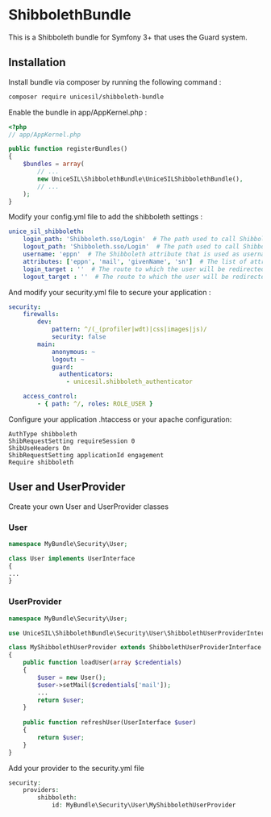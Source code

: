 # ShibbolethBundle
This is a Shibboleth bundle for Symfony 3+ that uses the Guard system.

## Installation
Install bundle via composer by running the following command :
```bash
composer require unicesil/shibboleth-bundle
```

Enable the bundle in app/AppKernel.php :
```php
<?php
// app/AppKernel.php

public function registerBundles()
{
    $bundles = array(
        // ...
        new UniceSIL\ShibbolethBundle\UniceSILShibbolethBundle(),
        // ...
    );
}
```

Modify your config.yml file to add the shibboleth settings :
```yaml
unice_sil_shibboleth:
    login_path: 'Shibboleth.sso/Login'  # The path used to call Shibboleth login authentication (default = 'Shibboleth.sso/Login')
    logout_path: 'Shibboleth.sso/Login'  # The path used to call Shibboleth logout (default = 'Shibboleth.sso/Logout')  
    username: 'eppn'  # The Shibboleth attribute that is used as username for the logged in user. The attribute must appear in the'attributes' parameter list (default = 'username')
    attributes: ['eppn', 'mail', 'givenName', 'sn']  # The list of attributes returned by Shibboleth Service Provider
    login_target : ''  # The route to which the user will be redirected after login. If this parameter is not filled, the user will be redirected to the page from which he comes. (default = null)
    logout_target : ''  # The route to which the user will be redirected after logout. If this parameter is not filled, the user will be redirected to the page from which he comes. (default = null)
```

And modify your security.yml file to secure your application :
```yaml
security:
    firewalls:
        dev:
            pattern: ^/(_(profiler|wdt)|css|images|js)/
            security: false
        main:
            anonymous: ~
            logout: ~
            guard:
              authenticators:
                - unicesil.shibboleth_authenticator

    access_control:
        - { path: ^/, roles: ROLE_USER }
  ```
  
Configure your application .htaccess or your apache configuration:
```
AuthType shibboleth
ShibRequestSetting requireSession 0
ShibUseHeaders On
ShibRequestSetting applicationId engagement
Require shibboleth
```

## User and UserProvider
Create your own User and UserProvider classes

### User
```php
namespace MyBundle\Security\User;

class User implements UserInterface
{
...
}
```

### UserProvider
```php
namespace MyBundle\Security\User;

use UniceSIL\ShibbolethBundle\Security\User\ShibbolethUserProviderInterface;

class MyShibbolethUserProvider extends ShibbolethUserProviderInterface
{
    public function loadUser(array $credentials)
    {
        $user = new User();
        $user->setMail($credentials['mail']);
        ...
        return $user;
    }
    
    public function refreshUser(UserInterface $user)
    {
        return $user;
    }
}
```

Add your provider to the security.yml file
```php
security:
    providers:
        shibboleth:
            id: MyBundle\Security\User\MyShibbolethUserProvider
```
